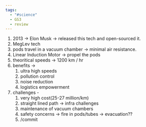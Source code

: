 ```yaml
---
tags:
  - "#science"
  - GS3
  - review
---
```

1. 2013 -> Elon Musk -> released this tech and open-sourced it.
2. MegLev tech
3. pods travel in a vacuum chamber -> minimal air resistance.
4. Linear Induction Motor -> propel the pods
5. theoritical speeds -> 1200 km / hr
6. benefits -> 
	1. ultra high speeds
	2. pollution control
	3. noise reduction
	4. logistics empowerment
7. challenges -
	1. very high cost(25-27 million/km)
	2. straight lined path -> infra challenges
	3. maintenance of vacuum chambers
	4. safety concerns -> fire in pods/tubes -> evacuation??
	5. /commit